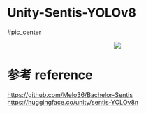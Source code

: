 # Unity-Sentis-YOLOv8

#pic_center
<div align="center">
  <img src="https://img-blog.csdnimg.cn/direct/bffb5e3014134f6db116985da7fecc1f.gif">
</div>

# 参考 reference
https://github.com/Melo36/Bachelor-Sentis
https://huggingface.co/unity/sentis-YOLOv8n
